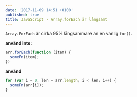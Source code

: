 ```yaml
---
date: '2017-11-09 14:51 +0100'
published: true
title: JavaScript - Array.forEach är långsamt
---
```

`Array.ForEach` är cirka 95% långsammare än en vanlig `for()`.

**använd inte:**
```js
arr.forEach(function (item) {
  someFn(item);
})
```

**använd**
```js
for (var i = 0, len = arr.length; i < len; i++) {
  someFn(arr[i]);
}
```
